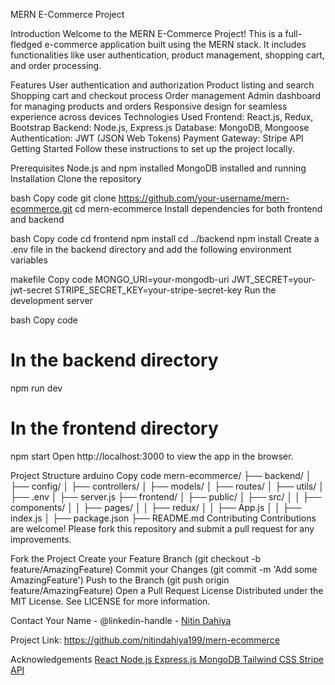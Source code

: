 MERN E-Commerce Project

Introduction
Welcome to the MERN E-Commerce Project! This is a full-fledged e-commerce application built using the MERN stack. It includes functionalities like user authentication, product management, shopping cart, and order processing.


Features
User authentication and authorization
Product listing and search
Shopping cart and checkout process
Order management
Admin dashboard for managing products and orders
Responsive design for seamless experience across devices
Technologies Used
Frontend: React.js, Redux, Bootstrap
Backend: Node.js, Express.js
Database: MongoDB, Mongoose
Authentication: JWT (JSON Web Tokens)
Payment Gateway: Stripe API
Getting Started
Follow these instructions to set up the project locally.

Prerequisites
Node.js and npm installed
MongoDB installed and running
Installation
Clone the repository

bash
Copy code
git clone https://github.com/your-username/mern-ecommerce.git
cd mern-ecommerce
Install dependencies for both frontend and backend

bash
Copy code
cd frontend
npm install
cd ../backend
npm install
Create a .env file in the backend directory and add the following environment variables

makefile
Copy code
MONGO_URI=your-mongodb-uri
JWT_SECRET=your-jwt-secret
STRIPE_SECRET_KEY=your-stripe-secret-key
Run the development server

bash
Copy code
# In the backend directory
npm run dev

# In the frontend directory
npm start
Open http://localhost:3000 to view the app in the browser.

Project Structure
arduino
Copy code
mern-ecommerce/
├── backend/
│   ├── config/
│   ├── controllers/
│   ├── models/
│   ├── routes/
│   ├── utils/
│   ├── .env
│   ├── server.js
├── frontend/
│   ├── public/
│   ├── src/
│   │   ├── components/
│   │   ├── pages/
│   │   ├── redux/
│   │   ├── App.js
│   │   ├── index.js
│   ├── package.json
├── README.md
Contributing
Contributions are welcome! Please fork this repository and submit a pull request for any improvements.

Fork the Project
Create your Feature Branch (git checkout -b feature/AmazingFeature)
Commit your Changes (git commit -m 'Add some AmazingFeature')
Push to the Branch (git push origin feature/AmazingFeature)
Open a Pull Request
License
Distributed under the MIT License. See LICENSE for more information.

Contact
Your Name - @linkedin-handle - <a href="https://www.linkedin.com/in/nitin-dahiya/">Nitin Dahiya</a>

Project Link: https://github.com/nitindahiya199/mern-ecommerce

Acknowledgements
<a href="https://react.dev/">
React
</a>
<a href="https://nodejs.org/en">
Node.js
</a>
<a href="https://expressjs.com/">
Express.js
</a>
<a href="https://www.mongodb.com/">
MongoDB
</a>
<a href="https://tailwindcss.com//">
Tailwind CSS
</a>
<a href="https://strapi.io/">
Stripe API

</a>




